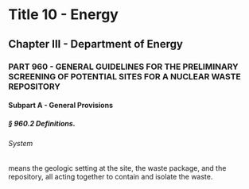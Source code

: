 
# Title 10 - Energy
## Chapter III - Department of Energy
### PART 960 - GENERAL GUIDELINES FOR THE PRELIMINARY SCREENING OF POTENTIAL SITES FOR A NUCLEAR WASTE REPOSITORY
#### Subpart A - General Provisions
##### § 960.2 Definitions.
###### System

means the geologic setting at the site, the waste package, and the repository, all acting together to contain and isolate the waste.
